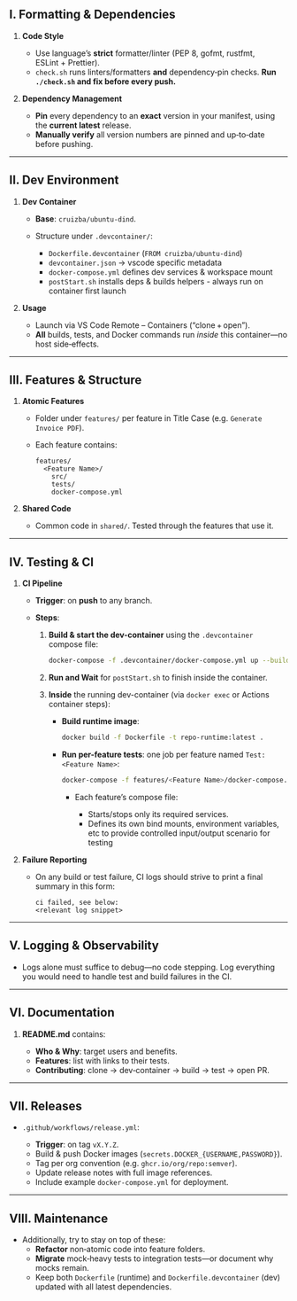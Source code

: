 ## I. Formatting & Dependencies

1. **Code Style**

   * Use language’s **strict** formatter/linter (PEP 8, gofmt, rustfmt, ESLint + Prettier).
   * `check.sh` runs linters/formatters **and** dependency‐pin checks. **Run `./check.sh` and fix before every push.**

2. **Dependency Management**

   * **Pin** every dependency to an **exact** version in your manifest, using the **current latest** release.
   * **Manually verify** all version numbers are pinned and up‑to‑date before pushing.

---

## II. Dev Environment

1. **Dev Container**

   * **Base**: `cruizba/ubuntu-dind`.
   * Structure under `.devcontainer/`:

     * `Dockerfile.devcontainer` (`FROM cruizba/ubuntu-dind`)
     * `devcontainer.json` → vscode specific metadata
     * `docker-compose.yml` defines dev services & workspace mount
     * `postStart.sh` installs deps & builds helpers - always run on container first launch

2. **Usage**

   * Launch via VS Code Remote – Containers (“clone + open”).
   * **All** builds, tests, and Docker commands run *inside* this container—no host side‑effects.

---

## III. Features & Structure

1. **Atomic Features**

   * Folder under `features/` per feature in Title Case (e.g. `Generate Invoice PDF`).
   * Each feature contains:

     ```text
     features/
       <Feature Name>/
         src/
         tests/
         docker-compose.yml
     ```

2. **Shared Code**

   * Common code in `shared/`. Tested through the features that use it.

---

## IV. Testing & CI

1. **CI Pipeline**

   * **Trigger**: on **push** to any branch.
   * **Steps**:

     1. **Build & start the dev-container** using the `.devcontainer` compose file:

        ```bash
        docker-compose -f .devcontainer/docker-compose.yml up --build -d
        ```
     2. **Run and Wait** for `postStart.sh` to finish inside the container.
     3. **Inside** the running dev-container (via `docker exec` or Actions container steps):

        * **Build runtime image**:

          ```bash
          docker build -f Dockerfile -t repo-runtime:latest .
          ```
        * **Run per-feature tests**: one job per feature named `Test: <Feature Name>`:

          ```bash
          docker-compose -f features/<Feature Name>/docker-compose.yml up --abort-on-container-exit
          ```

          * Each feature’s compose file:

            * Starts/stops only its required services.
            * Defines its own bind mounts, environment variables, etc to provide controlled input/output scenario for testing

2. **Failure Reporting**

   * On any build or test failure, CI logs should strive to print a final summary in this form:

     ```text
     ci failed, see below:
     <relevant log snippet>
     ```

---

## V. Logging & Observability

* Logs alone must suffice to debug—no code stepping. Log everything you would need to handle test and build failures in the CI.

---

## VI. Documentation

1. **README.md** contains:

   * **Who & Why**: target users and benefits.
   * **Features**: list with links to their tests.
   * **Contributing**: clone → dev‑container → build → test → open PR.

---

## VII. Releases

* `.github/workflows/release.yml`:

  * **Trigger**: on tag `vX.Y.Z`.
  * Build & push Docker images (`secrets.DOCKER_{USERNAME,PASSWORD}`).
  * Tag per org convention (e.g. `ghcr.io/org/repo:semver`).
  * Update release notes with full image references.
  * Include example `docker-compose.yml` for deployment.

---

## VIII. Maintenance

* Additionally, try to stay on top of these:
  * **Refactor** non‑atomic code into feature folders.
  * **Migrate** mock‑heavy tests to integration tests—or document why mocks remain.
  * Keep both `Dockerfile` (runtime) and `Dockerfile.devcontainer` (dev) updated with all latest dependencies.
